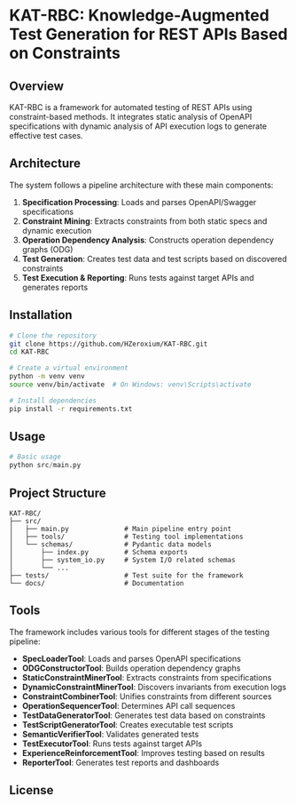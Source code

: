 # KAT-RBC: Knowledge-Augmented Test Generation for REST APIs Based on Constraints

## Overview

KAT-RBC is a framework for automated testing of REST APIs using constraint-based methods. It integrates static analysis of OpenAPI specifications with dynamic analysis of API execution logs to generate effective test cases.

## Architecture

The system follows a pipeline architecture with these main components:

1. **Specification Processing**: Loads and parses OpenAPI/Swagger specifications
2. **Constraint Mining**: Extracts constraints from both static specs and dynamic execution
3. **Operation Dependency Analysis**: Constructs operation dependency graphs (ODG)
4. **Test Generation**: Creates test data and test scripts based on discovered constraints
5. **Test Execution & Reporting**: Runs tests against target APIs and generates reports

## Installation

```bash
# Clone the repository
git clone https://github.com/HZeroxium/KAT-RBC.git
cd KAT-RBC

# Create a virtual environment
python -m venv venv
source venv/bin/activate  # On Windows: venv\Scripts\activate

# Install dependencies
pip install -r requirements.txt
```

## Usage

```python
# Basic usage
python src/main.py
```

## Project Structure

```plaintext
KAT-RBC/
├── src/
│   ├── main.py              # Main pipeline entry point
│   ├── tools/               # Testing tool implementations
│   └── schemas/             # Pydantic data models
│       ├── index.py         # Schema exports
│       ├── system_io.py     # System I/O related schemas
│       └── ...
├── tests/                   # Test suite for the framework
└── docs/                    # Documentation
```

## Tools

The framework includes various tools for different stages of the testing pipeline:

- **SpecLoaderTool**: Loads and parses OpenAPI specifications
- **ODGConstructorTool**: Builds operation dependency graphs
- **StaticConstraintMinerTool**: Extracts constraints from specifications
- **DynamicConstraintMinerTool**: Discovers invariants from execution logs
- **ConstraintCombinerTool**: Unifies constraints from different sources
- **OperationSequencerTool**: Determines API call sequences
- **TestDataGeneratorTool**: Generates test data based on constraints
- **TestScriptGeneratorTool**: Creates executable test scripts
- **SemanticVerifierTool**: Validates generated tests
- **TestExecutorTool**: Runs tests against target APIs
- **ExperienceReinforcementTool**: Improves testing based on results
- **ReporterTool**: Generates test reports and dashboards

## License
